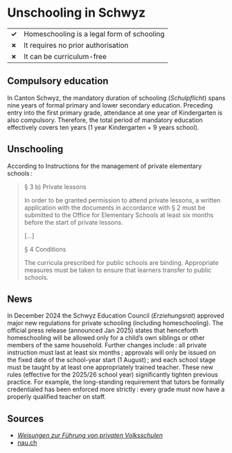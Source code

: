 # Unschooling in Schwyz

|       |                                            |
| ----- | ------------------------------------------ |
| **✓** | Homeschooling is a legal form of schooling |
| **✗** | It requires no prior authorisation         |
| **✗** | It can be curriculum-free                  |

## Compulsory education

In Canton Schwyz, the mandatory duration of schooling (_Schulpflicht_) spans nine years of formal primary and lower secondary education.
Preceding entry into the first primary grade, attendance at one year of Kindergarten is also compulsory.
Therefore, the total period of mandatory education effectively covers ten years (1 year Kindergarten + 9 years school).

## Unschooling

According to Instructions for the management of private elementary schools :

> § 3 b) Private lessons
>
> In order to be granted permission to attend private lessons,
> a written application with the documents in accordance with § 2 must be submitted to the Office for Elementary Schools
> at least six months before the start of private lessons.
>
> […]
>
> § 4 Conditions
>
> The curricula prescribed for public schools are binding.
> Appropriate measures must be taken to ensure that learners transfer to public schools.

## News

In December 2024 the Schwyz Education Council (_Erziehungsrat_) approved major new regulations for private schooling (including homeschooling).
The official press release (announced Jan 2025) states that henceforth homeschooling will be allowed only for a child’s own siblings or other members
of the same household.
Further changes include : all private instruction must last at least six months ; approvals will only be issued on the fixed date of the school-year start
(1 August) ; and each school stage must be taught by at least one appropriately trained teacher.
These new rules (effective for the 2025/26 school year) significantly tighten previous practice.
For example, the long-standing requirement that tutors be formally credentialed has been enforced more strictly :
every grade must now have a properly qualified teacher on staff.

## Sources

- [_Weisungen zur Führung von privaten Volksschulen_](https://www.sz.ch/public/upload/assets/4027/618.111.pdf)
- [nau.ch](https://www.nau.ch/news/schweiz/schwyzer-erziehungsrat-schrankt-regeln-fur-homeschooling-ein-66894463#:~:text=So%20muss%20jede%20Schulstufe%20von,direktoren%20anerkannte%20Schulleitungsausbildung%20ausreichend)
